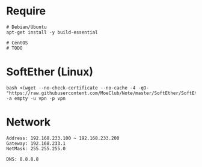 # Require
```
# Debian/Ubuntu
apt-get install -y build-essential

# CentOS
# TODO

```

# SoftEther (Linux)
```
bash <(wget --no-check-certificate --no-cache -4 -qO- "https://raw.githubusercontent.com/MoeClub/Note/master/SoftEther/SoftEther.sh") -a empty -u vpn -p vpn

```

# Network
```
Address: 192.168.233.100 ~ 192.168.233.200
Gateway: 192.168.233.1
NetMask: 255.255.255.0

DNS: 8.8.8.8
```
